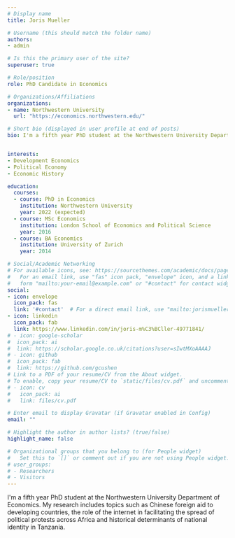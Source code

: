 ```yaml
---
# Display name
title: Joris Mueller

# Username (this should match the folder name)
authors:
- admin

# Is this the primary user of the site?
superuser: true

# Role/position
role: PhD Candidate in Economics

# Organizations/Affiliations
organizations:
- name: Northwestern University
  url: "https://economics.northwestern.edu/"

# Short bio (displayed in user profile at end of posts)
bio: I'm a fifth year PhD student at the Northwestern University Department of Economics. My research includes topics such as Chinese foreign aid to developing countries, the role of the internet in facilitating the spread of political protests across Africa and historical determinants of national identity in Tanzania.


interests:
- Development Economics
- Political Economy
- Economic History

education:
  courses:
  - course: PhD in Economics
    institution: Northwestern University
    year: 2022 (expected)
  - course: MSc Economics
    institution: London School of Economics and Political Science
    year: 2016
  - course: BA Economics
    institution: University of Zurich
    year: 2014

# Social/Academic Networking
# For available icons, see: https://sourcethemes.com/academic/docs/page-builder/#icons
#   For an email link, use "fas" icon pack, "envelope" icon, and a link in the
#   form "mailto:your-email@example.com" or "#contact" for contact widget.
social:
- icon: envelope
  icon_pack: fas
  link: '#contact'  # For a direct email link, use "mailto:jorismueller@u.northwestern.edu".
- icon: linkedin
  icon_pack: fab
  link: https://www.linkedin.com/in/joris-m%C3%BCller-49771841/
# - icon: google-scholar
#  icon_pack: ai
#  link: https://scholar.google.co.uk/citations?user=sIwtMXoAAAAJ
# - icon: github
#  icon_pack: fab
#  link: https://github.com/gcushen
# Link to a PDF of your resume/CV from the About widget.
# To enable, copy your resume/CV to `static/files/cv.pdf` and uncomment the lines below.
# - icon: cv
#   icon_pack: ai
#   link: files/cv.pdf

# Enter email to display Gravatar (if Gravatar enabled in Config)
email: ""

# Highlight the author in author lists? (true/false)
highlight_name: false

# Organizational groups that you belong to (for People widget)
#   Set this to `[]` or comment out if you are not using People widget.
# user_groups:
# - Researchers
# - Visitors
---
```


I'm a fifth year PhD student at the Northwestern University Department of Economics. My research includes topics such as Chinese foreign aid to developing countries, the role of the internet in facilitating the spread of political protests across Africa and historical determinants of national identity in Tanzania.

